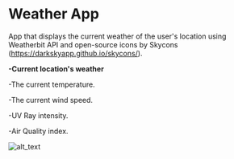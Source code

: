# Weather App
 App that displays the current weather of the user's location using Weatherbit API and open-source icons by Skycons (https://darkskyapp.github.io/skycons/).
 
 **-Current location's weather**
 
 -The current temperature.
 
 -The current wind speed.
 
 -UV Ray intensity.
 
 -Air Quality index.
 
 ![alt_text](https://ibb.co/L9MjBNk)
 
